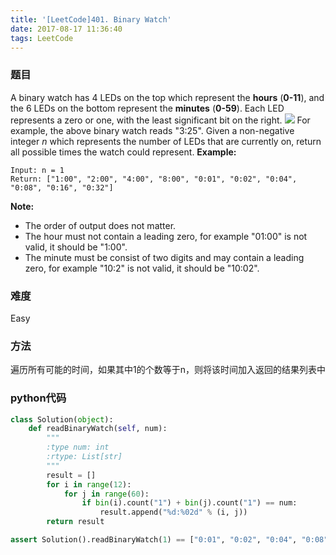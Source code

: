 ```yaml
---
title: '[LeetCode]401. Binary Watch'
date: 2017-08-17 11:36:40
tags: LeetCode
---
```


### 题目
A binary watch has 4 LEDs on the top which represent the **hours** (**0-11**), and the 6 LEDs on the bottom represent the **minutes** (**0-59**).
Each LED represents a zero or one, with the least significant bit on the right.
![](http://upload-images.jianshu.io/upload_images/1425939-95b4dcdac5372438.jpg?imageMogr2/auto-orient/strip%7CimageView2/2/w/320)
For example, the above binary watch reads "3:25".
Given a non-negative integer *n* which represents the number of LEDs that are currently on, return all possible times the watch could represent.
**Example:**
```
Input: n = 1
Return: ["1:00", "2:00", "4:00", "8:00", "0:01", "0:02", "0:04", "0:08", "0:16", "0:32"]
```
**Note:**
* The order of output does not matter.
* The hour must not contain a leading zero, for example "01:00" is not valid, it should be "1:00".
* The minute must be consist of two digits and may contain a leading zero, for example "10:2" is not valid, it should be "10:02".

### 难度
Easy

### 方法
遍历所有可能的时间，如果其中1的个数等于n，则将该时间加入返回的结果列表中

### python代码
```python
class Solution(object):
    def readBinaryWatch(self, num):
        """
        :type num: int
        :rtype: List[str]
        """
        result = []
        for i in range(12):
            for j in range(60):
                if bin(i).count("1") + bin(j).count("1") == num:
                    result.append("%d:%02d" % (i, j))
        return result

assert Solution().readBinaryWatch(1) == ["0:01", "0:02", "0:04", "0:08", "0:16", "0:32", "1:00", "2:00", "4:00", "8:00"]
```